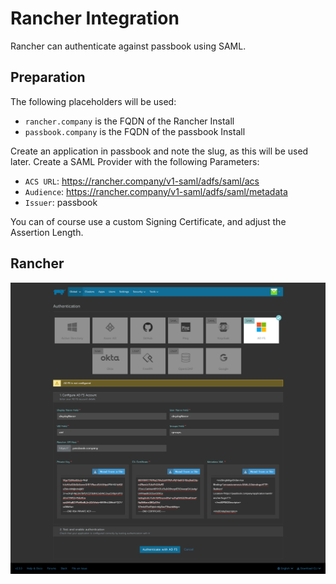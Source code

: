 # Rancher Integration

Rancher can authenticate against passbook using SAML.

## Preparation

The following placeholders will be used:

-   `rancher.company` is the FQDN of the Rancher Install
-   `passbook.company` is the FQDN of the passbook Install

Create an application in passbook and note the slug, as this will be used later. Create a SAML Provider with the following Parameters:

-   `ACS URL`: https://rancher.company/v1-saml/adfs/saml/acs
-   `Audience`: https://rancher.company/v1-saml/adfs/saml/metadata
-   `Issuer`: passbook

You can of course use a custom Signing Certificate, and adjust the Assertion Length.

## Rancher

![aaa](./rancher.png)
